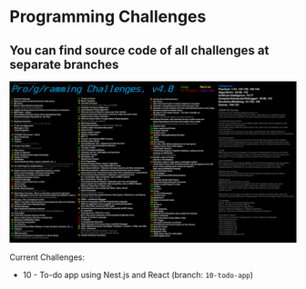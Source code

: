 # Programming Challenges
## **You can find source code of all challenges at separate branches**

![Programming Challenges](challenges.png)

Current Challenges:
* 10 - To-do app using Nest.js and React (branch: `10-todo-app`)
